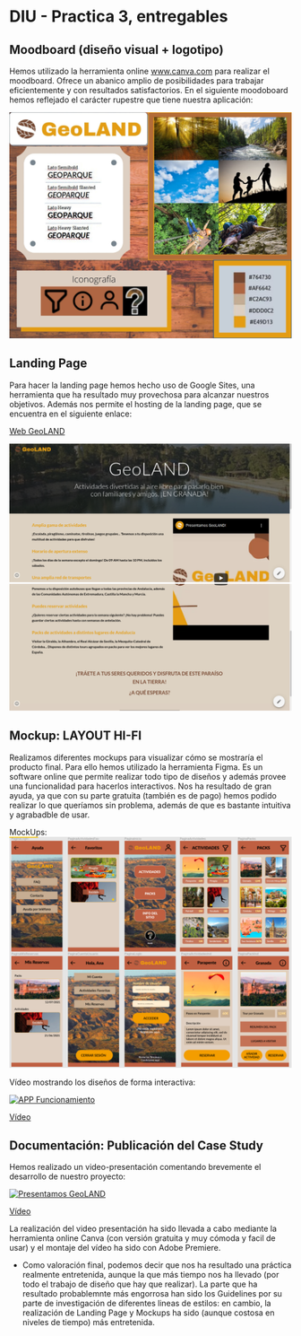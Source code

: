 # DIU - Practica 3, entregables

## Moodboard (diseño visual + logotipo)   

Hemos utilizado la herramienta online www.canva.com para realizar el moodboard. Ofrece un abanico amplio de posibilidades para trabajar eficientemente y con resultados satisfactorios. En el siguiente moodoboard hemos reflejado el carácter rupestre que tiene nuestra aplicación:

![Moodboard](mood.jpg)

## Landing Page

Para hacer la landing page hemos hecho uso de Google Sites, una herramienta que ha resultado muy provechosa para alcanzar nuestros objetivos. Además nos permite el hosting de la landing page, que se encuentra en el siguiente enlace:

[Web GeoLAND](https://sites.google.com/view/diu1wombats/startseite)

![Landing1](lp1.png)
![Landing2](lp2.png)


## Mockup: LAYOUT HI-FI

Realizamos diferentes mockups para visualizar cómo se mostraría el producto final. Para ello hemos utilizado la herramienta Figma. Es un software online que permite 
realizar todo tipo de diseños y además provee una funcionalidad para hacerlos interactivos. Nos ha resultado de gran ayuda, ya que con su parte gratuita (también es de pago) hemos podido realizar lo que queríamos sin problema, además de que es bastante intuitiva y agrabadble de usar.

MockUps:
![Mockups](mockups.png)

Vídeo mostrando los diseños de forma interactiva:

[![APP Funcionamiento](https://img.youtube.com/vi/fBKtr0mVpb8/0.jpg)](https://youtu.be/fBKtr0mVpb8)

[Vídeo](https://youtu.be/fBKtr0mVpb8)


## Documentación: Publicación del Case Study

Hemos realizado un video-presentación comentando brevemente el desarrollo de nuestro proyecto:

[![Presentamos GeoLAND](https://img.youtube.com/vi/h6zmi457jQ0/0.jpg)](https://youtu.be/h6zmi457jQ0)

[Vídeo](https://youtu.be/h6zmi457jQ0)


La realización del video presentación ha sido llevada a cabo mediante la herramienta online Canva (con versión gratuita y muy cómoda y facil de usar) y el montaje del vídeo ha sido con Adobe Premiere.

 - Como valoración final, podemos decir que nos ha resultado una práctica realmente entretenida, aunque la que más tiempo nos ha llevado (por todo el trabajo de diseño que hay que realizar). La parte que ha resultado probablemnte más engorrosa han sido los Guidelines por su parte de investigación de diferentes lineas de estilos: en cambio, la realización de Landing Page y Mockups ha sido (aunque costosa en niveles de tiempo) más entretenida.
 
